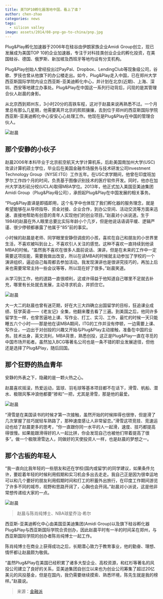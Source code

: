 ```yaml
---
title: 美TOP10孵化器落地中国，看上了谁？
author: chen-zhao
categories: news
tags:
  - silicon valley
image: assets/2014/08-pnp-go-to-china/pnp.jpg
---
```


Plug&Play孵化加速器于2006年在硅谷由伊朗家族企业Amidi Group创立，现已发展成为美国TOP 10的企业加速器，专注于对科技类创业企业的孵化投资，在美国硅谷、德国、俄罗斯、新加坡及西班牙等地均设有分支机构。

Plug&Play创始人曾经投出过PayPal、Dropbox、LendingClub等现象级公司，谷歌、罗技也曾从他旗下的办公楼走出。如今，Plug&Play走入中国，已在郑州大学西亚斯国际学院内设立西亚斯-亚美迪孵化中心，并计划在北京(近期)、上海、深圳、西安等地建立办事处。Plug&Play在中国这一系列行动背后，闪现的是其管理合伙人赵晨的身影。

从北京西到郑州东，3小时20分的高铁车程，这对于赵晨来说再熟悉不过。一个月里总有那么几星期，他需要离开北京的熙熙攘攘，去到位于郑州的西亚斯国际学院西亚斯-亚美迪孵化中心安安心心处理工作。他现在是Plug&Play在中国的管理合伙人。

![赵晨](/assets/2014/08-pnp-go-to-china/zhaochen-graduate.jpg)

## 那个安静的小伙子

赵晨2006年本科毕业于北京航空航天大学计算机系，后赴美国南加州大学(USC)攻读计算机硕士学位，毕业后在美国金融市场服务与技术研发公司Investment Technology Group（NYSE:ITG）工作五年。在USC求学期间，他曾在印度班加罗尔工作四个月的时间，负责基于图像识别技术的医疗软件开发。同时，他亦在加州大学洛杉矶分校(UCLA)取得MBA学位。2013年，他正式加入美国亚美迪集团Amidi Group（Plug&Play母公司），承担起Plug&Play在中国发展的相关事务。

“Plug&Play直译是即插即用，这个名字中也体现了我们孵化器的服务理念，就是希望能够在从导师指导、资金对接、企业合作，到办公空间、活动交流等方面来迅速、直接地帮助有创意的青年人实现他们的创业项目。”赵晨对小派说道。生于1984的赵晨在外人眼里总要比实际年龄小个几岁，但是他说话语调平缓、逻辑严谨、很少停顿都暴露了他属于“85”前的事实。

小时候的赵晨是老师、同学眼里安静但调皮的小孩，喜欢在自己和朋友的小世界里生活，不喜欢被叫到台上，不喜欢引人关注的感觉。这种不喜欢一直持续到他读MBA的时候。“虽然我不喜欢在很多人面前说话、演讲，但是在未来的工作中一定需要这项技能，需要我做出改变，所以在读MBA的时候就主动参加了学校的一个演讲组织，逼迫自己每周都去参加活动。我发现演讲也是很讲究技巧的，再加上后来也需要常常主持一些会议等等，所以现在好了很多。”赵晨笑道。

从学习到工作，他的道路一直很顺利，这或许得益于他知道自己哪里不足就去补充，哪里有长处就去发展，主动寻求机会，并抓住它。

![赵晨](/assets/2014/08-pnp-go-to-china/sea.jpg)

大一大二的赵晨也曾有迷茫期，好在大三大四确立出国留学的目标，狂追课业成绩、狂学英语——《老友记》全集，他翻来覆去看了三遍。到美国之后，他同许多留学生一样，也曾苦逼地上课、写作业、打工、实习、工作，最忙的时候一天只能睡五六个小时——那是他在读MBA期间，ITG的工作并没有停顿，一边需要上课、写作业，一边出于对创投的兴趣又开始与Plug&Play主动接触，准备在中国的业务。技术出身，英文流利，MBA背景，熟悉创投，这正是Plug&Play一直在寻觅的中国市场开拓者。虽然加入BCG等著名公司也是一条不错的职业发展途径，但他还是选择了Plug&Play，随后回国。

## 那个狂野的热血青年

安静的外表之下，隐藏的是一颗火热之心。

赵晨喜欢摇滚，热爱运动，篮球、羽毛球等基本项目都不在话下，滑雪、帆船、潜水、极限风筝冲浪他都要“掺和”一把，尤其是滑雪，那是他的最爱。

![赵晨](/assets/2014/08-pnp-go-to-china/ski.jpg)

“滑雪是在美国读书的时候才第一次接触，虽然开始的时候摔得也很惨，但是滑了几次掌握了技巧就轻车熟路了，那种速度感让人非常留恋。”滑雪这项竞技、竞速运动也给了赵晨更多的思考，“你一直跟你同一水平的人一起滑，速度、技巧都提高得很慢。如果能跟滑得好的人一起比拼，你会发现自己也被他们带着提高了很多”。做一个极限滑雪达人，同做好的天使投资人一样，也是赵晨的梦想之一。

## 那个古板的年轻人

“我一直向比我年轻的一些朋友和还在学校(国内或留学)的同学建议，如果条件允许，要趁着年轻的时候利用假期和实习机会多出去走走。我自己正是因为很幸运地可以和几个要好的朋友利用假期时间和打工的积蓄外出旅行，在印度工作期间游览了许多不同的城市，视野和思路开阔了，心胸也会开阔。”赵晨对小派说，这是他非常想传递给大家的一点。

![赵晨](/assets/2014/08-pnp-go-to-china/basketball.jpg)

> 赵晨与陈肖纯博士、NBA球星乔治·希尔

西亚斯-亚美迪孵化中心由美国亚美迪集团(Amidi Group)以及旗下硅谷孵化器Plug&Play与西亚斯国际学院合资创办，因此赵晨平时有一半的时间呆在郑州，与西亚斯国际学院的创办者陈肖纯博士一起工作。

陈肖纯博士在商业上获得成功之后，长期潜心致力于教育事业，他的勤奋、理想、情怀都让赵晨颇为敬佩。

“虽然Plug&Play在美国已经积累了诸多大型企业、高校资源，和红杉等著名的风投公司建立了良好的关系，亚美迪集团自创立以来也为创业公司筹集了超过20亿美元的风投基金，但是在国内，我仍需要继续摸索、熟悉环境，陈先生就是我的榜样。”赵晨说。

> 来源：[金融派](https://mp.weixin.qq.com/s?__biz=MzI0NzYxMjgzMA==&mid=2247488619&amp;idx=1&amp;sn=67d1fc97661752e767807c901002007e)
